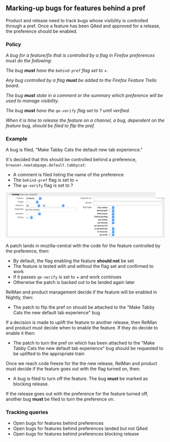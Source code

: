 <!----- Conversion time: 1.377 seconds.


Using this Markdown file:

1. Cut and paste this output into your source file.
2. See the notes and action items below regarding this conversion run.
3. Check the rendered output (headings, lists, code blocks, tables) for proper
   formatting and use a linkchecker before you publish this page.

Conversion notes:

* GD2md-html version 1.0β11
* Tue May 01 2018 14:28:12 GMT-0700 (PDT)
* Source doc: https://docs.google.com/a/mozilla.com/open?id=1lll5J6cE-QZEvg6eGvuqX8R5eMUHSMIOcSR-QFJ4g24
----->



## Marking-up bugs for features behind a pref

Product and release need to track bugs whose visibility is controlled through a pref. Once a feature has been QAed and approved for a release, the preference should be enabled. 


### Policy

_A bug for a feature/fix that is controlled by a flag in Firefox preferences must do the following:_

_The bug **must** have the `behind-pref` flag set to +._

_Any bug controlled by a flag **must** be added to the Firefox Feature Trello board._

_The bug **must** state in a comment or the summary which preference will be used to manage visibility._

_The bug **must** have the `qe-verify` flag set to ? until verified._

_When it is time to release the feature on a channel, a bug, dependent on the feature bug, should be filed to flip the pref._


### Example

A bug is filed, "Make Tabby Cats the default new tab experience." 

It's decided that this should be controlled behind a preference, `browser.newtabpage.default.tabbycat`:

*   A comment is filed listing the name of the preference
*   The `behind-pref` flag is set to +
*   The `qe-verify` flag is set to ?

![Screenshot of Bugzilla with tracking pane open for editing displaying the behind-pref and qe-verify flags](/public/images/feature-flags-editing-in-bmo.png)

A patch lands in mozilla-central with the code for the feature controlled by the preference, then:



*   By default, the flag enabling the feature **should not** be set
*   The feature is tested with and without the flag set and confirmed to work
*   If it passes `qe-verify` is set to + and work continues
*   Otherwise the patch is backed out to be landed again later

RelMan and product management decide if the feature will be enabled in Nightly, then:



*   The patch to flip the pref on should be attached to the "Make Tabby Cats the new default tab experience" bug

If a decision is made to uplift the feature to another release, then RelMan and product must decide when to enable the feature. If they do decide to enable it then:



*   The patch to turn the pref on which has been attached to the "Make Tabby Cats the new default tab experience" bug should be requested to be uplifted to the appropriate train

Once we reach code freeze for the the new release, RelMan and product must decide if the feature goes out with the flag turned on, then:



*   A bug is filed to turn off the feature. The bug **must** be marked as blocking release.

If the release goes out with the preference for the feature turned off, another bug **must** be filed to turn the preference on.


### Tracking queries



*   Open bugs for features behind preferences
*   Open bugs for features behind preferences landed but not QAed
*   Open bugs for features behind preferences blocking release

<!-- GD2md-html version 1.0β11 -->
